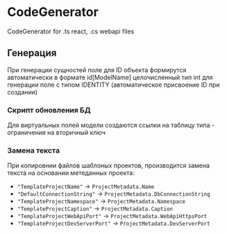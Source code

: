 # CodeGenerator

CodeGenerator for .ts react, .cs webapi files

## Генерация

При генерации сущностей поле для ID объекта формирутся автоматически в формате id[ModelName] целочисленный тип int для генерации поле с типом IDENTITY (автоматическое присвоение ID при создании)

### Скрипт обновления БД

Для виртуальных полей модели создаются ссылки на таблицу типа - ограничения на вторичный ключ

### Замена текста

При копировнии файлов шаблоных проектов, производится замена текста на основании метеданных проекта:
- `"TemplateProjectName"` -> `ProjectMetadata.Name`
- `"DefaultConnectionString"` -> `ProjectMetadata.DbConnectionString`
- `"TemplateProjectNamespace"` -> `ProjectMetadata.Namespace`
- `"TemplateProjectCaption"` -> `ProjectMetadata.Caption`
- `"TemplateProjectWebApiPort"` -> `ProjectMetadata.WebApiHttpsPort`
- `"TemplateProjectDevServerPort"` -> `ProjectMetadata.DevServerPort`